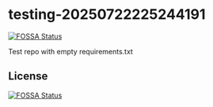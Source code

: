 # testing-20250722225244191
[![FOSSA Status](https://app.fossa.com/api/projects/git%2Bgithub.com%2Fkirogum%2Ftesting-20250722225244191.svg?type=shield)](https://app.fossa.com/projects/git%2Bgithub.com%2Fkirogum%2Ftesting-20250722225244191?ref=badge_shield)

Test repo with empty requirements.txt


## License
[![FOSSA Status](https://app.fossa.com/api/projects/git%2Bgithub.com%2Fkirogum%2Ftesting-20250722225244191.svg?type=large)](https://app.fossa.com/projects/git%2Bgithub.com%2Fkirogum%2Ftesting-20250722225244191?ref=badge_large)